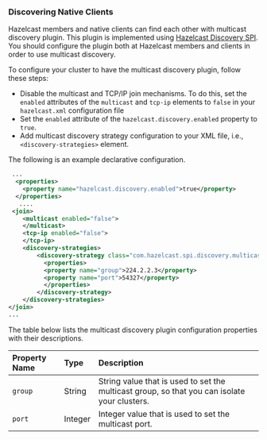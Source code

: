 
### Discovering Native Clients

Hazelcast members and native clients can find each other with multicast discovery plugin. This plugin is implemented using [Hazelcast Discovery SPI](#discovery-spi). You should configure the plugin both at Hazelcast members and clients in order to use multicast discovery.

To configure your cluster to have the multicast discovery plugin, follow these steps:

- Disable the multicast and TCP/IP join mechanisms. To do this, set the `enabled` attributes of the `multicast` and `tcp-ip` elements to `false` in your `hazelcast.xml` configuration file
- Set the `enabled` attribute of the `hazelcast.discovery.enabled` property to `true`.
- Add multicast discovery strategy configuration to your XML file, i.e., `<discovery-strategies>` element.

The following is an example declarative configuration.

```xml
 ...
  <properties>
    <property name="hazelcast.discovery.enabled">true</property>
  </properties>
   ....
 <join>
    <multicast enabled="false">
    </multicast>
    <tcp-ip enabled="false">
    </tcp-ip>
    <discovery-strategies>
        <discovery-strategy class="com.hazelcast.spi.discovery.multicast.MulticastDiscoveryStrategy" enabled="true">
          <properties>
          <property name="group">224.2.2.3</property>
          <property name="port">54327</property>
          </properties>
        </discovery-strategy>
    </discovery-strategies>
</join>
...
```

The table below lists the multicast discovery plugin configuration properties with their descriptions.

Property Name | Type | Description
:--------------|:------|:------------
`group`|String|String value that is used to set the multicast group, so that you can isolate your clusters.
`port`|Integer|Integer value that is used to set the multicast port.
